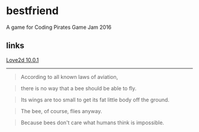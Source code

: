 # bestfriend
A game for Coding Pirates Game Jam 2016

links
---

[Love2d 10.0.1](https://bitbucket.org/rude/love/downloads/love_0.10.1ppa1_amd64.deb)

---

> According to all known laws of aviation,

> there is no way that a bee should be able to fly.

> Its wings are too small to get its fat little body off the ground.

> The bee, of course, flies anyway.

> Because bees don't care what humans think is impossible.
